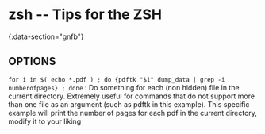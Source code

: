 # zsh -- Tips for the ZSH
{:data-section="gnfb"}

## OPTIONS

`for i in $( echo *.pdf ) ; do {pdftk "$i" dump_data | grep -i numberofpages} ; done`
: Do something for each (non hidden) file in the current directory. Extremely useful for commands that do not support
more than one file as an argument (such as pdftk in this example). This specific example will print the number of pages
for each pdf in the current directory, modify it to your liking
